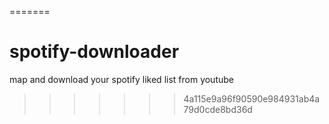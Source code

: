 =======
# spotify-downloader
map and download your spotify liked list from youtube
>>>>>>> 4a115e9a96f90590e984931ab4a79d0cde8bd36d

